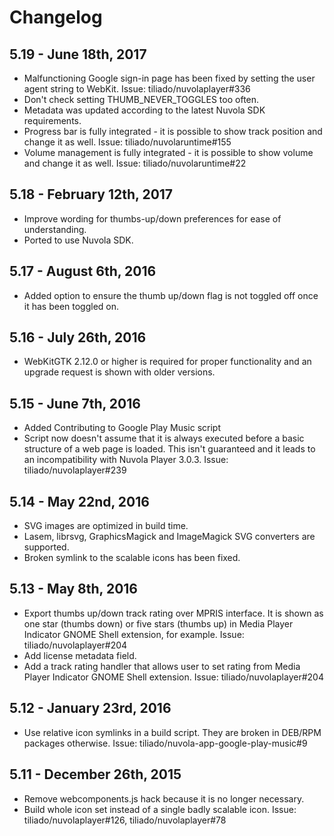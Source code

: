 Changelog
=========

5.19 - June 18th, 2017
----------------------

  * Malfunctioning Google sign-in page has been fixed by setting the user agent string to WebKit.
    Issue: tiliado/nuvolaplayer#336
  * Don't check setting THUMB_NEVER_TOGGLES too often.
  * Metadata was updated according to the latest Nuvola SDK requirements.
  * Progress bar is fully integrated - it is possible to show track position and change it as well.
    Issue: tiliado/nuvolaruntime#155
  * Volume management is fully integrated - it is possible to show volume and change it as well.
    Issue: tiliado/nuvolaruntime#22

5.18 - February 12th, 2017
--------------------------

  * Improve wording for thumbs-up/down preferences for ease of understanding.
  * Ported to use Nuvola SDK.
  
5.17 - August 6th, 2016
-----------------------

  * Added option to ensure the thumb up/down flag is not toggled off once it has been toggled on.
  
5.16 - July 26th, 2016 
----------------------

  * WebKitGTK 2.12.0 or higher is required for proper functionality and an upgrade request is shown with older versions.

5.15 - June 7th, 2016
---------------------

  * Added Contributing to Google Play Music script
  * Script now doesn't assume that it is always executed before a basic structure of a web page is loaded. This isn't
    guaranteed and it leads to an incompatibility with Nuvola Player 3.0.3. Issue: tiliado/nuvolaplayer#239

5.14 - May 22nd, 2016
---------------------

  * SVG images are optimized in build time.
  * Lasem, librsvg, GraphicsMagick and ImageMagick SVG converters are supported.
  * Broken symlink to the scalable icons has been fixed.
  
5.13 - May 8th, 2016
--------------------

  * Export thumbs up/down track rating over MPRIS interface. It is shown as one star (thumbs down) or five stars
    (thumbs up) in Media Player Indicator GNOME Shell extension, for example. Issue: tiliado/nuvolaplayer#204
  * Add license metadata field.
  * Add a track rating handler that allows user to set rating from Media Player Indicator GNOME Shell extension.
    Issue: tiliado/nuvolaplayer#204

5.12 - January 23rd, 2016
-------------------------

  * Use relative icon symlinks in a build script. They are broken in DEB/RPM packages otherwise.
    Issue: tiliado/nuvola-app-google-play-music#9

5.11 - December 26th, 2015
--------------------------

  * Remove webcomponents.js hack because it is no longer necessary.
  * Build whole icon set instead of a single badly scalable icon.
    Issue: tiliado/nuvolaplayer#126, tiliado/nuvolaplayer#78
